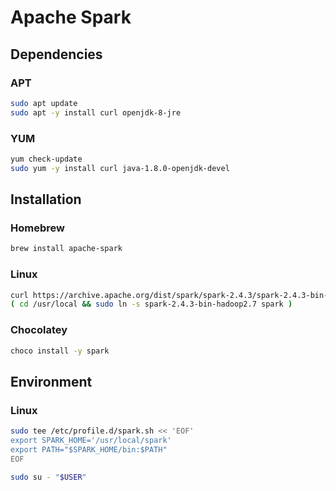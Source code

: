 # Apache Spark

<!--
https://github.com/brijeshdhaker/spark-python-examples
-->

## Dependencies

### APT

```sh
sudo apt update
sudo apt -y install curl openjdk-8-jre
```

### YUM

```sh
yum check-update
sudo yum -y install curl java-1.8.0-openjdk-devel
```

## Installation

### Homebrew

```sh
brew install apache-spark
```

### Linux

```sh
curl https://archive.apache.org/dist/spark/spark-2.4.3/spark-2.4.3-bin-hadoop2.7.tgz | sudo tar -xzC /usr/local
( cd /usr/local && sudo ln -s spark-2.4.3-bin-hadoop2.7 spark )
```

### Chocolatey

```sh
choco install -y spark
```

## Environment

### Linux

```sh
sudo tee /etc/profile.d/spark.sh << 'EOF'
export SPARK_HOME='/usr/local/spark'
export PATH="$SPARK_HOME/bin:$PATH"
EOF
```

```sh
sudo su - "$USER"
```
